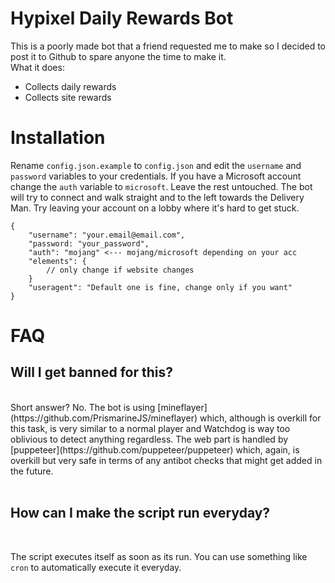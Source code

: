 # Hypixel Daily Rewards Bot

This is a poorly made bot that a friend requested me to make so I decided to post it to Github to spare anyone the time to make it. <br>
What it does:
 - Collects daily rewards
 - Collects site rewards

# Installation

Rename ``config.json.example`` to ``config.json`` and edit the ``username`` and ``password`` variables to your credentials. If you have a Microsoft account change the ``auth`` variable to ``microsoft``. Leave the rest untouched.
The bot will try to connect and walk straight and to the left towards the Delivery Man. Try leaving your account on a lobby where it's hard to get stuck.

```
{
    "username": "your.email@email.com",
    "password: "your_password",
    "auth": "mojang" <--- mojang/microsoft depending on your acc
    "elements": {
        // only change if website changes
    }
    "useragent": "Default one is fine, change only if you want"
}
```

# FAQ

## Will I get banned for this?
<br>
Short answer? No. The bot is using [mineflayer](https://github.com/PrismarineJS/mineflayer) which, although is overkill for this task, is very similar to a normal player and Watchdog is way too oblivious to detect anything regardless. The web part is handled by [puppeteer](https://github.com/puppeteer/puppeteer) which, again, is overkill but very safe in terms of any antibot checks that might get added in the future.
<br><br>

## How can I make the script run everyday?
<br>

The script executes itself as soon as its run. You can use something like ``cron`` to automatically execute it everyday. 
